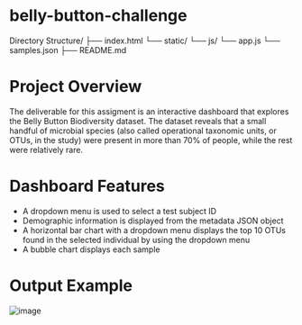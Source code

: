 # belly-button-challenge
Directory Structure/
  ├── index.html
  └── static/
      └── js/
          └── app.js
  └── samples.json
  ├── README.md

# Project Overview
The deliverable for this assigment is an interactive dashboard that explores the Belly Button Biodiversity dataset. The dataset reveals that a small handful of microbial species (also called operational taxonomic units, or OTUs, in the study) were present in more than 70% of people, while the rest were relatively rare.

# Dashboard Features
- A dropdown menu is used to select a test subject ID
- Demographic information is displayed from the metadata JSON object
- A horizontal bar chart with a dropdown menu displays the top 10 OTUs found in the selected individual by using the dropdown menu
- A bubble chart displays each sample

# Output Example

![image](https://github.com/amz007/belly-button-challenge/assets/161349672/e5dc48a4-064f-4a96-8714-402b7bdb420c)


